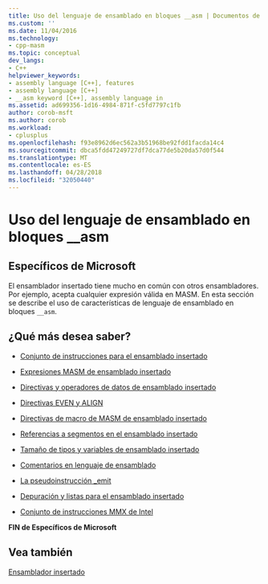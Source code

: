 ```yaml
---
title: Uso del lenguaje de ensamblado en bloques __asm | Documentos de Microsoft
ms.custom: ''
ms.date: 11/04/2016
ms.technology:
- cpp-masm
ms.topic: conceptual
dev_langs:
- C++
helpviewer_keywords:
- assembly language [C++], features
- assembly language [C++]
- __asm keyword [C++], assembly language in
ms.assetid: ad699356-1d16-4984-871f-c5fd7797c1fb
author: corob-msft
ms.author: corob
ms.workload:
- cplusplus
ms.openlocfilehash: f93e8962d6ec562a3b51968be92fdd1facda14c4
ms.sourcegitcommit: dbca5fdd47249727df7dca77de5b20da57d0f544
ms.translationtype: MT
ms.contentlocale: es-ES
ms.lasthandoff: 04/28/2018
ms.locfileid: "32050440"
---
```

# <a name="using-assembly-language-in-asm-blocks"></a>Uso del lenguaje de ensamblado en bloques __asm
## <a name="microsoft-specific"></a>Específicos de Microsoft  
 El ensamblador insertado tiene mucho en común con otros ensambladores. Por ejemplo, acepta cualquier expresión válida en MASM. En esta sección se describe el uso de características de lenguaje de ensamblado en bloques `__asm`.  
  
## <a name="what-do-you-want-to-know-more-about"></a>¿Qué más desea saber?  
  
-   [Conjunto de instrucciones para el ensamblado insertado](../../assembler/inline/instruction-set-for-inline-assembly.md)  
  
-   [Expresiones MASM de ensamblado insertado](../../assembler/inline/masm-expressions-in-inline-assembly.md)  
  
-   [Directivas y operadores de datos de ensamblado insertado](../../assembler/inline/data-directives-and-operators-in-inline-assembly.md)  
  
-   [Directivas EVEN y ALIGN](../../assembler/inline/even-and-align-directives.md)  
  
-   [Directivas de macro de MASM de ensamblado insertado](../../assembler/inline/masm-macro-directives-in-inline-assembly.md)  
  
-   [Referencias a segmentos en el ensamblado insertado](../../assembler/inline/segment-references-in-inline-assembly.md)  
  
-   [Tamaño de tipos y variables de ensamblado insertado](../../assembler/inline/type-and-variable-sizes-in-inline-assembly.md)  
  
-   [Comentarios en lenguaje de ensamblado](../../assembler/inline/assembly-language-comments.md)  
  
-   [La pseudoinstrucción _emit](../../assembler/inline/emit-pseudoinstruction.md)  
  
-   [Depuración y listas para el ensamblado insertado](../../assembler/inline/debugging-and-listings-for-inline-assembly.md)  
  
-   [Conjunto de instrucciones MMX de Intel](../../assembler/inline/intel-s-mmx-instruction-set.md)  
  
 **FIN de Específicos de Microsoft**  
  
## <a name="see-also"></a>Vea también  
 [Ensamblador insertado](../../assembler/inline/inline-assembler.md)